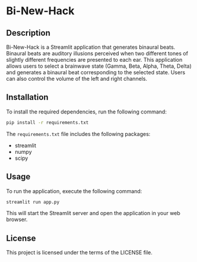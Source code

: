 # Bi-New-Hack

## Description

Bi-New-Hack is a Streamlit application that generates binaural beats. Binaural beats are auditory illusions perceived when two different tones of slightly different frequencies are presented to each ear. This application allows users to select a brainwave state (Gamma, Beta, Alpha, Theta, Delta) and generates a binaural beat corresponding to the selected state. Users can also control the volume of the left and right channels.

## Installation

To install the required dependencies, run the following command:

```bash
pip install -r requirements.txt
```

The `requirements.txt` file includes the following packages:

*   streamlit
*   numpy
*   scipy

## Usage

To run the application, execute the following command:

```bash
streamlit run app.py
```

This will start the Streamlit server and open the application in your web browser.

## License

This project is licensed under the terms of the LICENSE file.